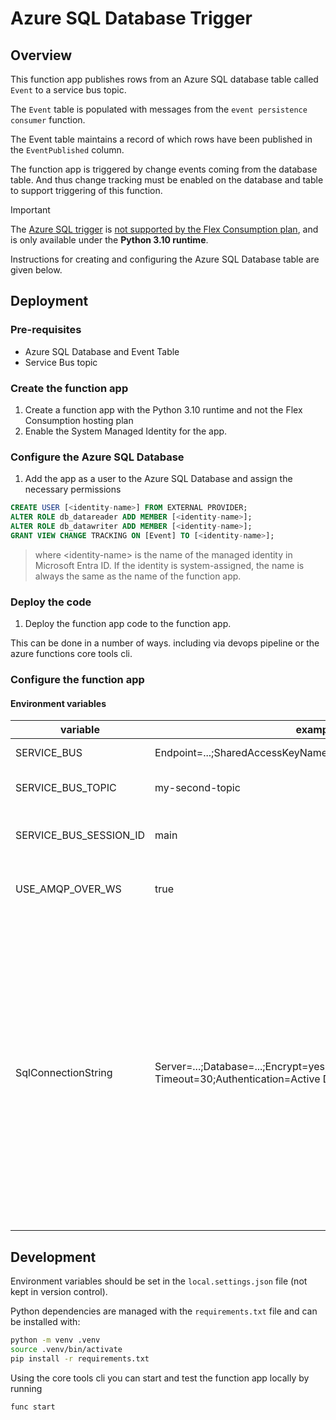 # Azure SQL Database Trigger

## Overview

This function app publishes rows from an Azure SQL database table called `Event`
to a service bus topic.

The `Event` table is populated with messages from the `event persistence consumer`
function.

The Event table maintains a record of which rows have been published
in the `EventPublished` column.

The function app is triggered by change events coming from the database table. And thus
change tracking must be enabled on the database and table to support triggering of this
function.

> [!IMPORTANT]  
> The [Azure SQL trigger](https://learn.microsoft.com/en-us/azure/azure-functions/functions-bindings-azure-sql-trigger?tabs=isolated-process%2Cpython-v2%2Cportal&pivots=programming-language-python)
> is [not supported by the Flex Consumption plan](https://learn.microsoft.com/en-us/azure/azure-functions/flex-consumption-plan#considerations),
> and is only available under the **Python 3.10 runtime**.

Instructions for creating and configuring the Azure SQL Database table are given below.

## Deployment

### Pre-requisites

- Azure SQL Database and Event Table
- Service Bus topic

### Create the function app

1. Create a function app with the Python 3.10 runtime and not the Flex Consumption
   hosting plan
2. Enable the System Managed Identity for the app.

### Configure the Azure SQL Database

1. Add the app as a user to the Azure SQL Database and assign the necessary permissions

```sql
CREATE USER [<identity-name>] FROM EXTERNAL PROVIDER;
ALTER ROLE db_datareader ADD MEMBER [<identity-name>];
ALTER ROLE db_datawriter ADD MEMBER [<identity-name>];
GRANT VIEW CHANGE TRACKING ON [Event] TO [<identity-name>];
```

> where \<identity-name> is the name of the managed identity in Microsoft Entra ID.
> If the identity is system-assigned, the name is always the same as the name of the
> function app.

### Deploy the code

1. Deploy the function app code to the function app.

This can be done in a number of ways. including via devops pipeline or
the azure functions core tools cli.

### Configure the function app

#### Environment variables

| variable               | example value                                                                                                               | description                                                                                                                                                                                                                                                                                                                                                                                                                                                    |
| ---------------------- | --------------------------------------------------------------------------------------------------------------------------- | -------------------------------------------------------------------------------------------------------------------------------------------------------------------------------------------------------------------------------------------------------------------------------------------------------------------------------------------------------------------------------------------------------------------------------------------------------------- |
| SERVICE_BUS            | Endpoint=...;SharedAccessKeyName=...;SharedAccessKey=...;                                                                   | service bus connection string                                                                                                                                                                                                                                                                                                                                                                                                                                  |
| SERVICE_BUS_TOPIC      | my-second-topic                                                                                                             | name of service bus topic to publish events to                                                                                                                                                                                                                                                                                                                                                                                                                 |
| SERVICE_BUS_SESSION_ID | main                                                                                                                        | service bus session identifier. needs to be the same value as set in KG CMS                                                                                                                                                                                                                                                                                                                                                                                    |
| USE_AMQP_OVER_WS       | true                                                                                                                        | whether to use amqp over websockets for the service bus connection                                                                                                                                                                                                                                                                                                                                                                                             |
| SqlConnectionString    | Server=...;Database=...;Encrypt=yes;TrustServerCertificate=no;Connection Timeout=30;Authentication=Active Directory Default | connection string for Azure SQL Database, `Authentication=Active Directory Default` will use the system managed identity of the function app to authenticate to the Azure SQL Database. **Note that the structure of this connection string is different to the one used in the event persistence consumer** (this is because the connection string is handled by the function app trigger and not the function app code, as is the case for the event persistence consumer) |

## Development

Environment variables should be set in the `local.settings.json` file (not kept in
version control).

Python dependencies are managed with the `requirements.txt` file and can be installed
with:

```bash
python -m venv .venv
source .venv/bin/activate
pip install -r requirements.txt
```

Using the core tools cli you can start and test the function app locally by running

```bash
func start
```
